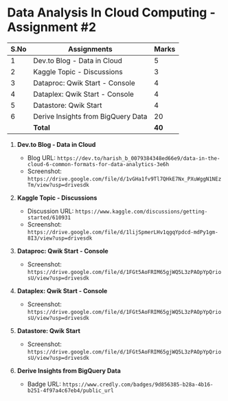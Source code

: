 # Data Analysis In Cloud Computing - Assignment #2

| S.No | Assignments                          | Marks |
|------|--------------------------------------|-------|
| 1    | Dev.to Blog - Data in Cloud          | 5     |
| 2    | Kaggle Topic - Discussions           | 3     |
| 3    | Dataproc: Qwik Start - Console       | 4     |
| 4    | Dataplex: Qwik Start - Console       | 4     |
| 5    | Datastore: Qwik Start                | 4     |
| 6    | Derive Insights from BigQuery Data   | 20    |
|  |    **Total**                             | **40** |

1. **Dev.to Blog - Data in Cloud**  
   - Blog URL: `https://dev.to/harish_b_0079384348ed66e9/data-in-the-cloud-6-common-formats-for-data-analytics-3e6h`  
   - Screenshot: `https://drive.google.com/file/d/1vGHa1fv9Tl7QHkE7Nx_PXuWggN1NEzTm/view?usp=drivesdk`  

2. **Kaggle Topic - Discussions**  
   - Discussion URL: `https://www.kaggle.com/discussions/getting-started/610931`  
   - Screenshot: `https://drive.google.com/file/d/1lijSpmerLHv1qgqYpdcd-mdPy1gm-8I3/view?usp=drivesdk`  

3. **Dataproc: Qwik Start - Console**  
   - Screenshot: `https://drive.google.com/file/d/1FGt5AoFRIM65gjWQ5L3zPAOpYpQriosU/view?usp=drivesdk` 

4. **Dataplex: Qwik Start - Console**  
   - Screenshot: `https://drive.google.com/file/d/1FGt5AoFRIM65gjWQ5L3zPAOpYpQriosU/view?usp=drivesdk` 

5. **Datastore: Qwik Start**  
   - Screenshot: `https://drive.google.com/file/d/1FGt5AoFRIM65gjWQ5L3zPAOpYpQriosU/view?usp=drivesdk` 

6. **Derive Insights from BigQuery Data**  
   - Badge URL: `https://www.credly.com/badges/9d856385-b28a-4b16-b251-4f97a4c67eb4/public_url`  
